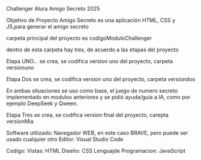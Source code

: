Challenger Alura Amigo Secreto 2025

Objetivo de Proyecto
Amigo Secreto es una aplicación HTML, CSS y JS,para generar el amigo secreto

carpeta principal del proyecto es    codigoModuloChallenger

dentro de esta carpeta hay tres, de acuerdo a las etapas del proyecto

Etapa UNO...
  se crea, se codifica version uno del proyecto, carpeta versionuno

Etapa Dos
  se crea, se codifica version uno del proyecto, carpeta versiondos

En ambas situaciones se uso como base, el juego de numero secreto implementado en modulos anteriores y 
se pidió ayuda/guía a  IA, como por ejemplo DeepSeek y Qween.

Etapa Tres
  se crea, se codifica version final del proyecto, carepta versionMia

Software utilizado:
     Navegador WEB, en este caso BRAVE, pero puede ser usado cualquier otro
     Editor: Visual Studio Code

Codigo:
     Vistas: HTML
     Diseño: CSS
     Lenguajde Programacion: JavaScript
     

